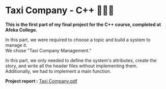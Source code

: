 # Taxi Company - C++ 🚕🚦🚖
**This is the first part of my final project for the C++ course, completed at Afeka College.** 

In this part, we were required to choose a topic and build a system to manage it.  
We chose "Taxi Company Management."  

In this part, we only needed to define the system's attributes, create the story, and write all the header files without implementing them.  
Additionally, we had to implement a main function.

**Project report :**  [Taxi Company.pdf](https://github.com/orikatz99/Taxi_Company-/blob/main/Taxi%20Company.pdf)
